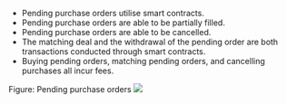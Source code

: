 *	Pending purchase orders utilise smart contracts.
*	Pending purchase orders are able to be partially filled.	
*	Pending purchase orders are able to be cancelled.		
*	The matching deal and the withdrawal of the pending order are both transactions conducted through smart contracts.	
*	Buying pending orders, matching pending orders, and cancelling purchases all incur fees.

Figure: Pending purchase orders
<img class="hx-icon" src="/img/pending-pur.svg" />